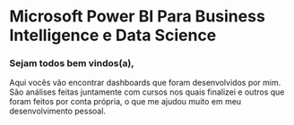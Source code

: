 # Microsoft Power BI Para Business Intelligence e Data Science


### Sejam todos bem vindos(a),

Aqui vocês vão encontrar dashboards que foram desenvolvidos por mim. São análises feitas juntamente com cursos nos quais finalizei e outros que foram feitos por conta própria, o que me ajudou muito em meu desenvolvimento pessoal. 
